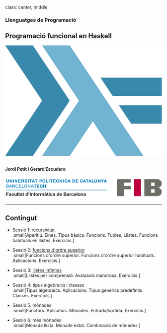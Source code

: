 class: center, middle

### Llenguatges de Programació

## Programació funcional en Haskell

![:scale 40%](figures/haskell.png)<br><br>

**Jordi Petit i Gerard Escudero**

![:scale 75%](figures/fib.png)

---

## Contingut

- Sessió 1: [recursivitat](haskell-intro.html) <br>
.small[Aperitiu. Eines. Tipus bàsics. Funcions. Tuples. Llistes. Funcions habituals en llistes. Exercicis.]

- Sessió 2: [funcions d'ordre superior](haskell-fos.html) <br>
.small[Funcions d'ordre superior. Funcions d'ordre superior habituals. Aplicacions. Exercicis.]

- Sessió 3: [llistes infinites]() <br>
.small[Llistes per comprensió. Avaluació mandrosa. Exercicis.]

- Sessió 4: tipus algebraics i classes <br>
.small[Tipus algebraics. Aplicacions. Tipus genèrics predefinits. Classes. Exercicis.]

- Sessió 5: mònades <br>
.small[Functors. Aplicatius. Mònades. Entrada/sortida. Exercicis.]

- Sessió 6: més mònades <br>
.small[Mònade llista. Mònade estat. Combinació de mònades.]


